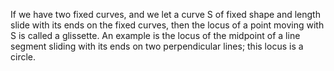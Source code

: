 If we have two fixed curves, and we let a curve S of fixed shape and
length slide with its ends on the fixed curves, then the locus of a
point moving with S is called a glissette. An example is the locus of
the midpoint of a line segment sliding with its ends on two
perpendicular lines; this locus is a circle.
